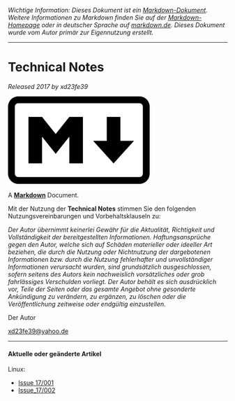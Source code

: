 [Logo]: md.png

<!-- Referenzen -->

[Markdown]: https://daringfireball.net/projects/markdown/ "Markdown is a text-to-HTML conversion tool for web writers."
[Plugin]: https://addons.mozilla.org/de/firefox/addon/markdown-viewer/ "Markdown Viewer Plugin for Firefox"
[Syntax]: http://markdown.de/ "Die deutsche Markdown-Referenz."
[pandoc]: http://pandoc.org "PANDOC - a universal document converter"

<!-- Kopfzeile -->

*Wichtige Information: Dieses Dokument ist ein [Markdown-Dokument][mdw]. Weitere Informationen zu Markdown
finden Sie auf der [Markdown-Homepage][Markdown] oder in deutscher Sprache auf
[markdown.de][Syntax]. Dieses Dokument wurde vom Autor primär zur Eigennutzung erstellt.*

[mdw]: https://de.wikipedia.org/wiki/Markdown "Markdown auf Wikipedia"

* * *

# Technical Notes

*Released 2017 by xd23fe39*

![Markdown-Logo][Logo]

A **[Markdown][]** Document.


<!-- Einfacher Haftungsausschluss -->

Mit der Nutzung der **Technical Notes** stimmen Sie den folgenden Nutzungsvereinbarungen und Vorbehaltsklauseln zu:

*Der Autor übernimmt keinerlei Gewähr für die Aktualität, Richtigkeit und Vollständigkeit der bereitgestellten Informationen. Haftungsansprüche gegen den Autor, welche sich auf Schäden materieller oder ideeller Art beziehen, die durch die Nutzung oder Nichtnutzung der dargebotenen Informationen bzw. durch die Nutzung fehlerhafter und unvollständiger Informationen verursacht wurden, sind grundsätzlich ausgeschlossen, sofern seitens des Autors kein nachweislich vorsätzliches oder grob fahrlässiges Verschulden vorliegt. Der Autor behält es sich ausdrücklich vor, Teile der Seiten oder das gesamte Angebot ohne gesonderte Ankündigung zu verändern, zu ergänzen, zu löschen oder die Veröffentlichung zeitweise oder endgültig einzustellen.*

Der Autor

<xd23fe39@yahoo.de>

* * *

#### Aktuelle oder geänderte Artikel

Linux:

- [Issue 17/001](linux/Issue_17001_mediascanner-service-2.0.md)
- [Issue_17/002](linux/Issue_17002_grub-bootloader.md)
